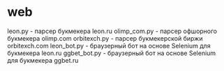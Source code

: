 # web

leon.py - парсер букмекера leon.ru
olimp_com.py - парсер офшорного букмекера olimp.com
orbitexch.py - парсер букмекерской биржи orbitexch.com
leon_bot.py - браузерный бот на основе Selenium для букмекера leon.ru 
ggbet_bot.py - браузерный бот на основе Selenium для букмекера ggbet.ru
